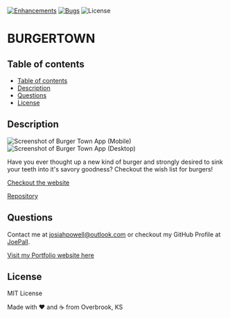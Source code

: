 [![Enhancements](https://img.shields.io/github/issues/JoePall/burger/enhancement.svg)](https://github.com/JoePall/burger/issues?q=is%3Aopen+is%3Aissue+label%3Aenhancement+sort%3Areactions-%2B1-desc)
[![Bugs](https://img.shields.io/github/issues/JoePall/burger/bug.svg)](https://github.com/JoePall/burger/issues?utf8=✓&q=is%3Aissue+is%3Aopen+label%3Abug)
![License](https://img.shields.io/badge/License-MIT%20License-green?style=flat-square.svg)

<h1>BURGER<b>TOWN</b></h1>

## Table of contents

<!--ts-->
* [Table of contents](#table-of-contents)
* [Description](#description)
* [Questions](#questions)
* [License](#license)
<!--te-->

## Description

![Screenshot of Burger Town App (Mobile)](https://fierce-wave-65626.herokuapp.com/assets/screenshot1.png)
![Screenshot of Burger Town App (Desktop)](https://fierce-wave-65626.herokuapp.com/assets/screenshot2.png)

<p>Have you ever thought up a new kind of burger and strongly desired to sink your teeth into it's savory goodness? Checkout the wish list for burgers!</p>

[Checkout the website](https://fierce-wave-65626.herokuapp.com/)

[Repository](https://github.com/JoePall/burger)

## Questions

<p>Contact me at <a href="mailto:josiahpowell@outlook.com">josiahpowell@outlook.com</a> or checkout my GitHub Profile at <a href="https://github.com/JoePall">JoePall</a>.</p>

[Visit my Portfolio website here](https://salty-eyrie-05927.herokuapp.com/) 

## License

<p>MIT License</p>

Made with ❤ and ☕ from Overbrook, KS